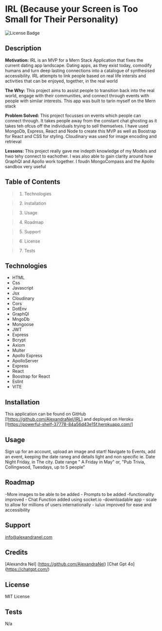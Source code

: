 
# IRL (Because your Screen is Too Small for Their Personality)
![License Badge](C:\Users\Alexa\desktop\CommandLineReadMe\license-badge.svg)
        
## Description

**Motivation:** IRL is an MVP for a Mern Stack Application that fixes the current dating app landscape. Dating apps, as they exist today, comodify humans and turn deep lasting connections into a catalogue of synthesised accessibility. IRL attempts to link people based on real life intersts and activities that can be enjoyed, together, in the real world 

**The Why:** This project aims to assist people to transition back into the real world, engage with their communities, and connect through events with people  with similar interests. This app was built to tarin myself on the Mern stack  

**Problem Solved:** This project focusses on events which people can connect through. It takes people away from the constant chat ghosting as it takes teh ofcus off the individuals trying to sell themselves. I have used MongoDb, Express, React and Node to create this MVP as well as Boostrap for React and CSS for styling. Cloudinary was used for image encoding and retrieval  

**Lessons:** This project really gave me indepth knowledge of my Models and hwo tehy connect to eachother. I was also able to gain clarity around how GraphQl and Apollo work together. I foudn MongoCompass and the Apollo sandbox very useful  


## Table of Contents

> 1. Technologies 

> 2. Installation 

> 3. Usage 

> 4. Roadmap 

> 5. Support 

> 6. License 

> 7. Tests 

## Technologies

- HTML
- Css
- Javascript
- Jsx
- Cloudinary
- Cors
- DotEnv
- GraphQl
- MngoDb
- Mongoose
- JWT
- Express
- Bcrypt
- Axiom
- Multer
- Apollo Express
- ApolloServer
- Express
- React
- Boostrap for React
- EslInt
- VITE

## Installation

This application can be found on GitHub [!https://github.com/AlexandraNel/IRL] and deployed on Heroku  [!https://powerful-shelf-37778-84a56d43e15f.herokuapp.com/]

## Usage

Sign up for an account, upload an image and start! Navigate to Events, add an event, keeping the date raneg and details light and non specific ie. Date Night Friday, in The city. Date range " A Friday in May" or, "Pub Trivia, Collingwood, Tuesdays, up to 5 people"

## Roadmap

 -More images to be  able to be added - Prompts to be added -functionality improved - Chat Function added using socket.io -downloadable app - scale to allow for millions of users internationally - iu/ux improved for ease and accessibility 

## Support

info@alexandranel.com

## Credits

[Alexandra Nel] (https://github.com/AlexandraNel) 
 [Chat Gpt 4o] (https://chatgpt.com/)

## License
        
MIT License

## Tests
N/a

